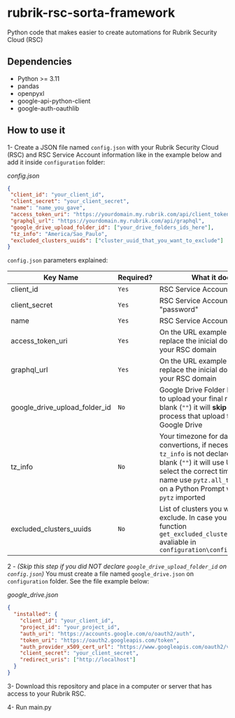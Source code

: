 # rubrik-rsc-sorta-framework

Python code that makes easier to create automations for Rubrik Security Cloud (RSC)

## Dependencies

- Python >= 3.11
- pandas
- openpyxl
- google-api-python-client
- google-auth-oauthlib

## How to use it

1- Create a JSON file named `config.json` with your Rubrik Security Cloud (RSC) and RSC Service Account information like in the example below and add it inside `configuration` folder:

*config.json*

```json
{
 "client_id": "your_client_id",
 "client_secret": "your_client_secret",
 "name": "name_you_gave",
 "access_token_uri": "https://yourdomain.my.rubrik.com/api/client_token",
 "graphql_url": "https://yourdomain.my.rubrik.com/api/graphql",
 "google_drive_upload_folder_id": ["your_drive_folders_ids_here"],
 "tz_info": "America/Sao_Paulo",
 "excluded_clusters_uuids": ["cluster_uuid_that_you_want_to_exclude"]
}
```

`config.json` parameters explained:

| Key Name                      | Required? | What it does                                                |
| ----------------------------- | --------- | ----------------------------------------------------------- |
| client_id                     | `Yes`     | RSC Service Account Id                                      |
| client_secret                 | `Yes`     | RSC Service Account "password"                              |
| name                          | `Yes`     | RSC Service Account Name                                    |
| access_token_uri              | `Yes`     | On the URL example above replace the inicial domain with your RSC domain |
| graphql_url                   | `Yes`     | On the URL example above replace the inicial domain with your RSC domain |
| google_drive_upload_folder_id | `No`      | Google Drive Folder Id you want to upload your final report. If left blank (`""`) it will **skip** the process that upload the file to Google Drive |
| tz_info                       | `No`      | Your timezone for date and time convertions, if necessary. If `tz_info` is not declared or left blank (`""`) it will use UTC+0. To select the correct timezone name use `pytz.all_timezones` on a Python Prompt with the lib `pytz` imported |
| excluded_clusters_uuids       | `No`      | List of clusters you want to exclude. In case you will use the function `get_excluded_clusters_uuids` avaliable in `configuration\configuration.py`|

2 - *(Skip this step if you did NOT declare `google_drive_upload_folder_id` on `config.json`)*
You must create a file named `google_drive.json` on `configuration` folder. See the file example below:

*google_drive.json*

```json
{
  "installed": {
    "client_id": "your_client_id",
    "project_id": "your_project_id",
    "auth_uri": "https://accounts.google.com/o/oauth2/auth",
    "token_uri": "https://oauth2.googleapis.com/token",
    "auth_provider_x509_cert_url": "https://www.googleapis.com/oauth2/v1/certs",
    "client_secret": "your_client_secret",
    "redirect_uris": ["http://localhost"]
  }
}
```

3- Download this repository and place in a computer or server that has access to your Rubrik RSC.

4- Run main.py
